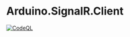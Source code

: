 # Arduino.SignalR.Client
[![CodeQL](https://github.com/EscapeAutomate/Arduino.SignalR.Client/actions/workflows/codeql.yml/badge.svg)](https://github.com/EscapeAutomate/Arduino.SignalR.Client/actions/workflows/codeql.yml)
